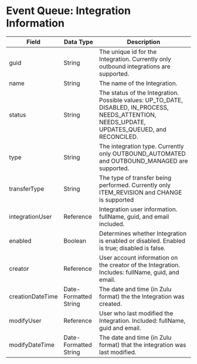 # Event Queue: Integration Information

| Field  | Data Type  | Description  |
|  --- |  --- |  --- | 
| guid  | String  | The unique id for the Integration. Currently only outbound integrations are supported.  |
| name  | String  | The name of the Integration.  |
| status  | String  | The status of the Integration. Possible values: UP_TO_DATE, DISABLED, IN_PROCESS, NEEDS_ATTENTION, NEEDS_UPDATE, UPDATES_QUEUED, and RECONCILED.  |
| type  | String  | The integration type. Currently only OUTBOUND_AUTOMATED and OUTBOUND_MANAGED are supported.  |
| transferType  | String  | The type of transfer being performed. Currently only ITEM_REVISION and CHANGE is supported  |
| integrationUser  | Reference  | Integration user information. fullName, guid, and email included.  |
| enabled  | Boolean  | Determines whether Integration is enabled or disabled. Enabled is true; disabled is false.  |
| creator  | Reference  | User account information on the creator of the Integration. Includes: fullName, guid, and email.  |
| creationDateTime  | Date-Formatted String  | The date and time \(in Zulu format\) the the Integration was created.  |
| modifyUser  | Reference  | User who last modified the Integration. Included: fullName, guid and email.  |
| modifyDateTime  | Date-Formatted String  | The date and time \(in Zulu format\) that the integration was last modified.  |

